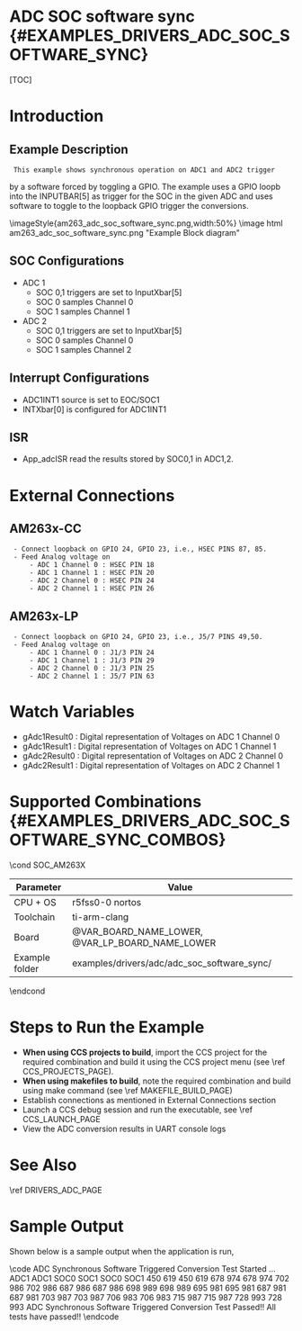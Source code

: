 # ADC SOC software sync {#EXAMPLES_DRIVERS_ADC_SOC_SOFTWARE_SYNC}

[TOC]

# Introduction

## Example Description
     This example shows synchronous operation on ADC1 and ADC2 trigger
by a software forced by toggling a GPIO. The example uses a GPIO loopb
into the INPUTBAR[5] as trigger for the SOC in the given ADC and uses
software to toggle to the loopback GPIO trigger the conversions.

\imageStyle{am263_adc_soc_software_sync.png,width:50%}
\image html am263_adc_soc_software_sync.png "Example Block diagram"
## SOC Configurations
- ADC 1
     - SOC 0,1 triggers are set to InputXbar[5]
     - SOC 0 samples Channel 0
     - SOC 1 samples Channel 1
- ADC 2
     - SOC 0,1 triggers are set to InputXbar[5]
     - SOC 0 samples Channel 0
     - SOC 1 samples Channel 2
## Interrupt Configurations
- ADC1INT1 source is set to EOC/SOC1
- INTXbar[0] is configured for ADC1INT1
## ISR
- App_adcISR read the results stored by SOC0,1 in ADC1,2.
# External Connections
## AM263x-CC
     - Connect loopback on GPIO 24, GPIO 23, i.e., HSEC PINS 87, 85.
     - Feed Analog voltage on
         - ADC 1 Channel 0 : HSEC PIN 18
         - ADC 1 Channel 1 : HSEC PIN 20
         - ADC 2 Channel 0 : HSEC PIN 24
         - ADC 2 Channel 1 : HSEC PIN 26
## AM263x-LP
     - Connect loopback on GPIO 24, GPIO 23, i.e., J5/7 PINS 49,50.
     - Feed Analog voltage on
         - ADC 1 Channel 0 : J1/3 PIN 24
         - ADC 1 Channel 1 : J1/3 PIN 29
         - ADC 2 Channel 0 : J1/3 PIN 25
         - ADC 2 Channel 1 : J5/7 PIN 63
# Watch Variables
- gAdc1Result0 : Digital representation of Voltages on ADC 1 Channel 0
- gAdc1Result1 : Digital representation of Voltages on ADC 1 Channel 1
- gAdc2Result0 : Digital representation of Voltages on ADC 2 Channel 0
- gAdc2Result1 : Digital representation of Voltages on ADC 2 Channel 1

# Supported Combinations {#EXAMPLES_DRIVERS_ADC_SOC_SOFTWARE_SYNC_COMBOS}

\cond SOC_AM263X

 Parameter      | Value
 ---------------|-----------
 CPU + OS       | r5fss0-0 nortos
 Toolchain      | ti-arm-clang
 Board          | @VAR_BOARD_NAME_LOWER, @VAR_LP_BOARD_NAME_LOWER
 Example folder | examples/drivers/adc/adc_soc_software_sync/

\endcond

# Steps to Run the Example

- **When using CCS projects to build**, import the CCS project for the required combination
  and build it using the CCS project menu (see \ref CCS_PROJECTS_PAGE).
- **When using makefiles to build**, note the required combination and build using
  make command (see \ref MAKEFILE_BUILD_PAGE)
- Establish connections as mentioned in External Connections section
- Launch a CCS debug session and run the executable, see \ref CCS_LAUNCH_PAGE
- View the ADC conversion results in UART console logs

# See Also

\ref DRIVERS_ADC_PAGE

# Sample Output

Shown below is a sample output when the application is run,

\code
ADC Synchronous Software Triggered Conversion Test Started ...
	ADC1		ADC1
	SOC0  SOC1	SOC0  SOC1
	450 	619 	450 	619
	678 	974 	678 	974
	702 	986 	702 	986
	687 	986 	687 	986
	698 	989 	698 	989
	695 	981 	695 	981
	687 	981 	687 	981
	703 	987 	703 	987
	706 	983 	706 	983
	715 	987 	715 	987
	728 	993 	728 	993
ADC Synchronous Software Triggered Conversion Test Passed!!
All tests have passed!!
\endcode

